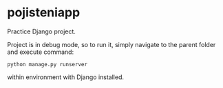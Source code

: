 # pojisteniapp
Practice Django project.

Project is in debug mode, so to run it, simply navigate to the parent folder and execute command:
```
python manage.py runserver
```
within environment with Django installed.
